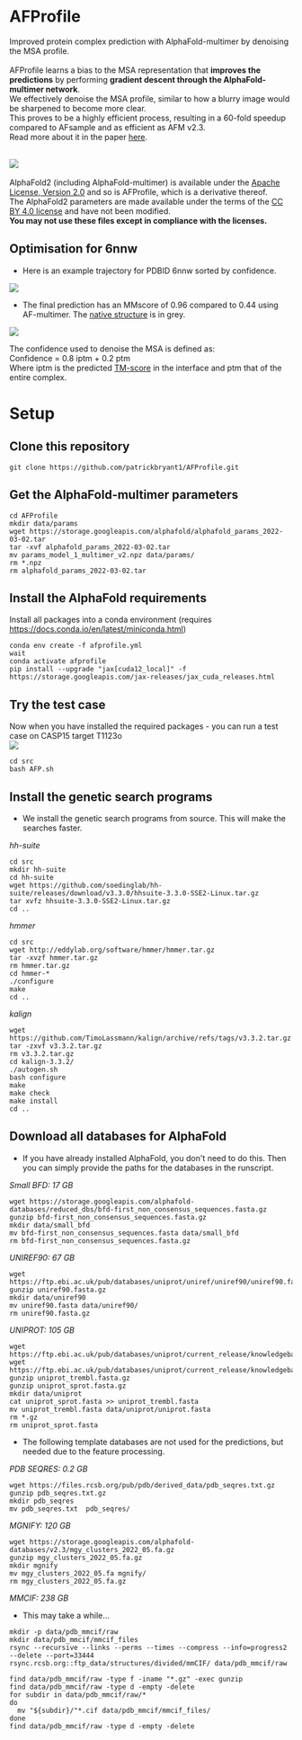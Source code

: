 # AFProfile
Improved protein complex prediction with AlphaFold-multimer by denoising the MSA profile.
\
\
AFProfile learns a bias to the MSA representation that **improves the predictions** by performing **gradient descent through the AlphaFold-multimer network**. \
We effectively denoise the MSA profile, similar to how a blurry image would be sharpened to become more clear. \
This proves to be a highly efficient process, resulting in a 60-fold speedup compared to AFsample and as efficient as AFM v2.3. \
Read more about it in the paper [here](https://www.biorxiv.org/content/10.1101/2023.07.04.547638v1).

\
<img src="./AFP.svg"/>
\
\
AlphaFold2 (including AlphaFold-multimer) is available under the [Apache License, Version 2.0](http://www.apache.org/licenses/LICENSE-2.0) and so is AFProfile, which is a derivative thereof.  \
The AlphaFold2 parameters are made available under the terms of the [CC BY 4.0 license](https://creativecommons.org/licenses/by/4.0/legalcode) and have not been modified.
\
**You may not use these files except in compliance with the licenses.**

## Optimisation for 6nnw
- Here is an example trajectory for PDBID 6nnw sorted by confidence.

<img src="./6nnw.gif"/>

- The final prediction has an MMscore of 0.96 compared to 0.44 using AF-multimer. The [native structure](https://www.rcsb.org/structure/6NNW) is in grey.

<img src="./6nnw.svg"/>

The confidence used to denoise the MSA is defined as: \
Confidence = 0.8 iptm + 0.2 ptm \
Where iptm is the predicted [TM-score](https://zhanggroup.org/TM-score/) in the interface and ptm that of the entire complex.

# Setup

## Clone this repository
```
git clone https://github.com/patrickbryant1/AFProfile.git
```

## Get the AlphaFold-multimer parameters
```
cd AFProfile
mkdir data/params
wget https://storage.googleapis.com/alphafold/alphafold_params_2022-03-02.tar
tar -xvf alphafold_params_2022-03-02.tar
mv params_model_1_multimer_v2.npz data/params/
rm *.npz
rm alphafold_params_2022-03-02.tar
```

## Install the AlphaFold requirements

Install all packages into a conda environment (requires https://docs.conda.io/en/latest/miniconda.html)
```
conda env create -f afprofile.yml
wait
conda activate afprofile
pip install --upgrade "jax[cuda12_local]" -f https://storage.googleapis.com/jax-releases/jax_cuda_releases.html
```

## Try the test case
Now when you have installed the required packages - you can run a test case on CASP15 target T1123o
\
<img src="./T1123.svg"/>
```
cd src
bash AFP.sh
```

## Install the genetic search programs
- We install the genetic search programs from source. This will make the searches faster.

*hh-suite*
```
cd src
mkdir hh-suite
cd hh-suite
wget https://github.com/soedinglab/hh-suite/releases/download/v3.3.0/hhsuite-3.3.0-SSE2-Linux.tar.gz
tar xvfz hhsuite-3.3.0-SSE2-Linux.tar.gz
cd ..
```

*hmmer*
```
cd src
wget http://eddylab.org/software/hmmer/hmmer.tar.gz
tar -xvzf hmmer.tar.gz
rm hmmer.tar.gz
cd hmmer-*
./configure
make
cd ..
```

*kalign*
```
wget https://github.com/TimoLassmann/kalign/archive/refs/tags/v3.3.2.tar.gz
tar -zxvf v3.3.2.tar.gz
rm v3.3.2.tar.gz
cd kalign-3.3.2/
./autogen.sh
bash configure
make
make check
make install
cd ..
```


## Download all databases for AlphaFold
- If you have already installed AlphaFold, you don't need to do this. Then you can simply
provide the paths for the databases in the runscript.

*Small BFD: 17 GB*
```
wget https://storage.googleapis.com/alphafold-databases/reduced_dbs/bfd-first_non_consensus_sequences.fasta.gz
gunzip bfd-first_non_consensus_sequences.fasta.gz
mkdir data/small_bfd
mv bfd-first_non_consensus_sequences.fasta data/small_bfd
rm bfd-first_non_consensus_sequences.fasta.gz
```

*UNIREF90: 67 GB*
```
wget https://ftp.ebi.ac.uk/pub/databases/uniprot/uniref/uniref90/uniref90.fasta.gz
gunzip uniref90.fasta.gz
mkdir data/uniref90
mv uniref90.fasta data/uniref90/
rm uniref90.fasta.gz
```

*UNIPROT: 105 GB*
```
wget https://ftp.ebi.ac.uk/pub/databases/uniprot/current_release/knowledgebase/complete/uniprot_trembl.fasta.gz
wget https://ftp.ebi.ac.uk/pub/databases/uniprot/current_release/knowledgebase/complete/uniprot_sprot.fasta.gz
gunzip uniprot_trembl.fasta.gz
gunzip uniprot_sprot.fasta.gz
mkdir data/uniprot
cat uniprot_sprot.fasta >> uniprot_trembl.fasta
mv uniprot_trembl.fasta data/uniprot/uniprot.fasta
rm *.gz
rm uniprot_sprot.fasta
```

- The following template databases are not used for the predictions, but needed due to the feature processing.

*PDB SEQRES: 0.2 GB*
```
wget https://files.rcsb.org/pub/pdb/derived_data/pdb_seqres.txt.gz
gunzip pdb_seqres.txt.gz
mkdir pdb_seqres
mv pdb_seqres.txt  pdb_seqres/
```

*MGNIFY: 120 GB*
```
wget https://storage.googleapis.com/alphafold-databases/v2.3/mgy_clusters_2022_05.fa.gz
gunzip mgy_clusters_2022_05.fa.gz
mkdir mgnify
mv mgy_clusters_2022_05.fa mgnify/
rm mgy_clusters_2022_05.fa.gz
```

*MMCIF: 238 GB*
- This may take a while...
```
mkdir -p data/pdb_mmcif/raw
mkdir data/pdb_mmcif/mmcif_files
rsync --recursive --links --perms --times --compress --info=progress2 --delete --port=33444 rsync.rcsb.org::ftp_data/structures/divided/mmCIF/ data/pdb_mmcif/raw

find data/pdb_mmcif/raw -type f -iname "*.gz" -exec gunzip
find data/pdb_mmcif/raw -type d -empty -delete  
for subdir in data/pdb_mmcif/raw/*
do
  mv "${subdir}/"*.cif data/pdb_mmcif/mmcif_files/
done
find data/pdb_mmcif/raw -type d -empty -delete
```
